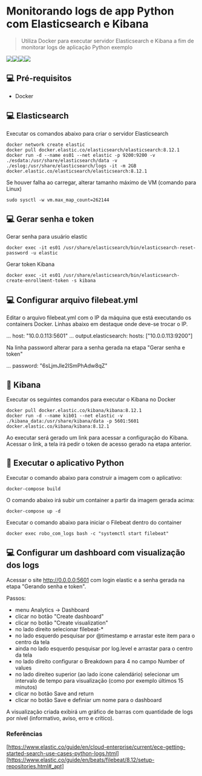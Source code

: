 # Monitorando logs de app Python com Elasticsearch e Kibana

> Utiliza Docker para executar servidor Elasticsearch e Kibana a fim de monitorar logs de aplicação Python exemplo

<img src="https://img.shields.io/badge/Python-3776AB?style=for-the-badge&logo=python&logoColor=white" /><img src="https://img.shields.io/badge/docker-%230db7ed.svg?style=for-the-badge&logo=docker&logoColor=white" /><img src="https://img.shields.io/badge/-ElasticSearch-005571?style=for-the-badge&logo=elasticsearch" /><img src="https://img.shields.io/badge/-ElasticSearch-005571?style=for-the-badge&logo=elasticsearch" />



## 💻 Pré-requisitos

- Docker 


## 💻 Elasticsearch

Executar os comandos abaixo para criar o servidor Elasticsearch

```
docker network create elastic
docker pull docker.elastic.co/elasticsearch/elasticsearch:8.12.1
docker run -d --name es01 --net elastic -p 9200:9200 -v ./esdata:/usr/share/elasticsearch/data -v ./eslog:/usr/share/elasticsearch/logs -it -m 2GB docker.elastic.co/elasticsearch/elasticsearch:8.12.1
```

Se houver falha ao carregar, alterar tamanho máximo de VM (comando para Linux)

```
sudo sysctl -w vm.max_map_count=262144
```


## 💻 Gerar senha e token

Gerar senha para usuário elastic

```
docker exec -it es01 /usr/share/elasticsearch/bin/elasticsearch-reset-password -u elastic
```

Gerar token Kibana

```
docker exec -it es01 /usr/share/elasticsearch/bin/elasticsearch-create-enrollment-token -s kibana
```


## 💻 Configurar arquivo filebeat.yml

Editar o arquivo filebeat.yml com o IP da máquina que está executando os containers Docker. Linhas abaixo em destaque onde deve-se trocar o IP.

...
host: "10.0.0.113:5601"
...
output.elasticsearch:
  hosts: ["10.0.0.113:9200"]

Na linha password alterar para a senha gerada na etapa "Gerar senha e token"

...
password: "6sLjmJle2ISmPhAdw8qZ"


## 🚀 Kibana

Executar os seguintes comandos para executar o Kibana no Docker

```
docker pull docker.elastic.co/kibana/kibana:8.12.1
docker run -d --name kib01 --net elastic -v ./kibana_data:/usr/share/kibana/data -p 5601:5601 docker.elastic.co/kibana/kibana:8.12.1
```

Ao executar será gerado um link para acessar a configuração do Kibana. Acessar o link, a tela irá pedir o token de acesso gerado na etapa anterior.


## 🚀 Executar o aplicativo Python

Executar o comando abaixo para construir a imagem com o aplicativo:

```
docker-compose build 
```

O comando abaixo irá subir um container a partir da imagem gerada acima:

```
docker-compose up -d
```


Executar o comando abaixo para iniciar o Filebeat dentro do container

```
docker exec robo_com_logs bash -c "systemctl start filebeat"
```

## 💻 Configurar um dashboard com visualização dos logs 

Acessar o site http://0.0.0.0:5601 com login elastic e a senha gerada na etapa "Gerando senha e token".

Passos:

- menu Analytics -> Dashboard
- clicar no botão "Create dashboard"
- clicar no botão "Create visualization"
- no lado direito selecionar filebeat-*
- no lado esquerdo pesquisar por @timestamp e arrastar este item para o centro da tela
- ainda no lado esquerdo pesquisar por log.level e arrastar para o centro da tela
- no lado direito configurar o Breakdown para 4 no campo Number of values
- no lado direiteo superior (ao lado ícone calendário) selecionar um intervalo de tempo para visualização (como por exemplo últimos 15 minutos)
- clicar no botão Save and return
- clicar no botão Save e definiar um nome para o dashboard

A visualização criada exibirá um gráfico de barras com quantidade de logs por nível (informativo, aviso, erro e crítico).


### Referências

[https://www.elastic.co/guide/en/cloud-enterprise/current/ece-getting-started-search-use-cases-python-logs.html]
[https://www.elastic.co/guide/en/beats/filebeat/8.12/setup-repositories.html#_apt]